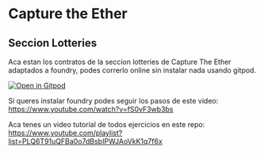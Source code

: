 # Capture the Ether
## Seccion Lotteries

Aca estan los contratos de la seccion lotteries de Capture The Ether adaptados a foundry, podes correrlo online sin instalar nada usando gitpod.

[![Open in Gitpod](https://gitpod.io/button/open-in-gitpod.svg)](https://gitpod.io/#https://github.com/eugenioclrc/capture-the-ether-lotteries-foundry)


Si queres instalar foundry podes seguir los pasos de este video:
https://www.youtube.com/watch?v=fS0vF3wb3bs


Aca tenes un video tutorial de todos ejercicios en este repo:
https://www.youtube.com/playlist?list=PLQ6T91uQFBa0o7dBsbIPWJAoVkK1q7f6x




